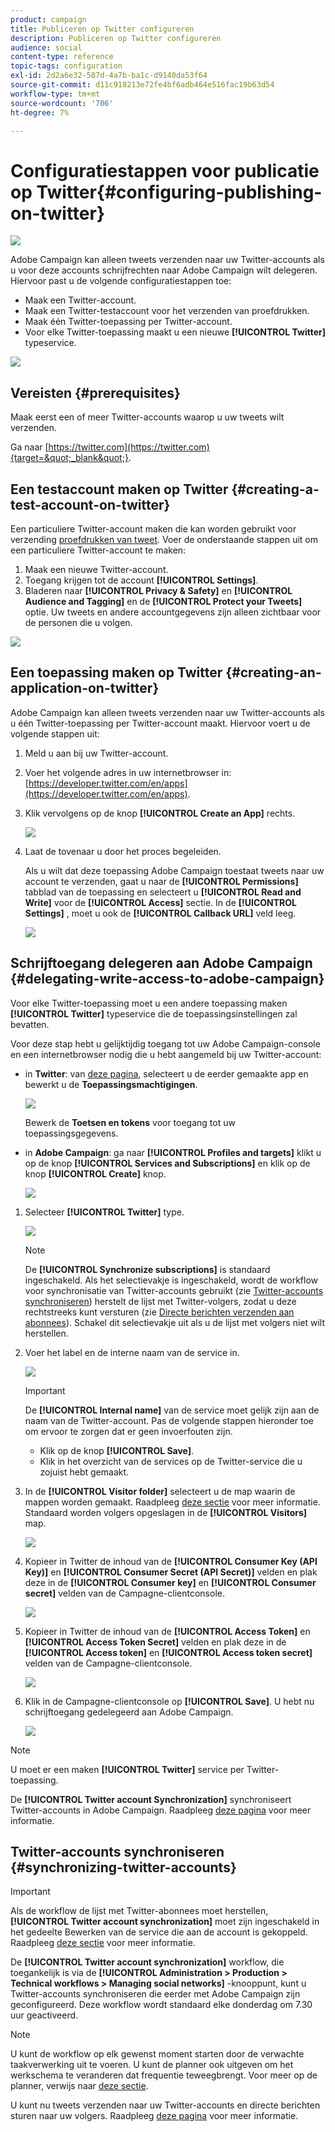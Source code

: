 ```yaml
---
product: campaign
title: Publiceren op Twitter configureren
description: Publiceren op Twitter configureren
audience: social
content-type: reference
topic-tags: configuration
exl-id: 2d2a6e32-587d-4a7b-ba1c-d9140da53f64
source-git-commit: d11c918213e72fe4bf6adb464e516fac19b63d54
workflow-type: tm+mt
source-wordcount: '706'
ht-degree: 7%

---
```


# Configuratiestappen voor publicatie op Twitter{#configuring-publishing-on-twitter}

![](../../assets/v7-only.svg)

Adobe Campaign kan alleen tweets verzenden naar uw Twitter-accounts als u voor deze accounts schrijfrechten naar Adobe Campaign wilt delegeren. Hiervoor past u de volgende configuratiestappen toe:

* Maak een Twitter-account.
* Maak een Twitter-testaccount voor het verzenden van proefdrukken.
* Maak één Twitter-toepassing per Twitter-account.
* Voor elke Twitter-toepassing maakt u een nieuwe **[!UICONTROL Twitter]** typeservice.

![](assets/social_diagram_twitter_service.png)

## Vereisten {#prerequisites}

Maak eerst een of meer Twitter-accounts waarop u uw tweets wilt verzenden.

Ga naar [https://twitter.com](https://twitter.com){target=&quot;_blank&quot;}.

## Een testaccount maken op Twitter {#creating-a-test-account-on-twitter}

Een particuliere Twitter-account maken die kan worden gebruikt voor verzending [proefdrukken van tweet](../../social/using/publishing-on-twitter.md#sending-the-proof). Voer de onderstaande stappen uit om een particuliere Twitter-account te maken:

1. Maak een nieuwe Twitter-account.
1. Toegang krijgen tot de account  **[!UICONTROL Settings]**.
1. Bladeren naar **[!UICONTROL Privacy & Safety]** en **[!UICONTROL Audience and Tagging]** en de **[!UICONTROL Protect your Tweets]** optie. Uw tweets en andere accountgegevens zijn alleen zichtbaar voor de personen die u volgen.

![](assets/social_twitter_test_page.png)

## Een toepassing maken op Twitter {#creating-an-application-on-twitter}

Adobe Campaign kan alleen tweets verzenden naar uw Twitter-accounts als u één Twitter-toepassing per Twitter-account maakt. Hiervoor voert u de volgende stappen uit:

1. Meld u aan bij uw Twitter-account.
1. Voer het volgende adres in uw internetbrowser in: [https://developer.twitter.com/en/apps](https://developer.twitter.com/en/apps).
1. Klik vervolgens op de knop **[!UICONTROL Create an App]** rechts.

   ![](assets/social_create_twitter_app_001.png)

1. Laat de tovenaar u door het proces begeleiden.

   Als u wilt dat deze toepassing Adobe Campaign toestaat tweets naar uw account te verzenden, gaat u naar de **[!UICONTROL Permissions]** tabblad van de toepassing en selecteert u **[!UICONTROL Read and Write]** voor de **[!UICONTROL Access]** sectie. In de **[!UICONTROL Settings]** , moet u ook de **[!UICONTROL Callback URL]** veld leeg.

   ![](assets/social_create_twitter_app_002.png)

## Schrijftoegang delegeren aan Adobe Campaign {#delegating-write-access-to-adobe-campaign}

Voor elke Twitter-toepassing moet u een andere toepassing maken **[!UICONTROL Twitter]** typeservice die de toepassingsinstellingen zal bevatten.

Voor deze stap hebt u gelijktijdig toegang tot uw Adobe Campaign-console en een internetbrowser nodig die u hebt aangemeld bij uw Twitter-account:

* in **Twitter**: van [deze pagina](https://developer.twitter.com/en/portal/projects-and-apps), selecteert u de eerder gemaakte app en bewerkt u de **Toepassingsmachtigingen**.

   ![](assets/social_twitter_service_002.png)

   Bewerk de **Toetsen en tokens** voor toegang tot uw toepassingsgegevens.

* in **Adobe Campaign**: ga naar **[!UICONTROL Profiles and targets]** klikt u op de knop **[!UICONTROL Services and Subscriptions]** en klik op de knop **[!UICONTROL Create]** knop.

   ![](assets/social_twitter_service_007.png)

1. Selecteer **[!UICONTROL Twitter]** type.

   ![](assets/social_twitter_service_008.png)

   >[!NOTE]
   >
   >De **[!UICONTROL Synchronize subscriptions]** is standaard ingeschakeld. Als het selectievakje is ingeschakeld, wordt de workflow voor synchronisatie van Twitter-accounts gebruikt (zie [Twitter-accounts synchroniseren](#synchronizing-twitter-accounts)) herstelt de lijst met Twitter-volgers, zodat u deze rechtstreeks kunt versturen (zie [Directe berichten verzenden aan abonnees](../../social/using/publishing-on-twitter.md#sending-direct-messages-to-subscribers)). Schakel dit selectievakje uit als u de lijst met volgers niet wilt herstellen.

1. Voer het label en de interne naam van de service in.

   ![](assets/social_twitter_service_009.png)

   >[!IMPORTANT]
   >
   >De **[!UICONTROL Internal name]** van de service moet gelijk zijn aan de naam van de Twitter-account. Pas de volgende stappen hieronder toe om ervoor te zorgen dat er geen invoerfouten zijn.

   * Klik op de knop **[!UICONTROL Save]**.
   * Klik in het overzicht van de services op de Twitter-service die u zojuist hebt gemaakt.

   <!-- * Select the **[!UICONTROL Twitter page]** tab. The Twitter account should be displayed. 
    
      ![](assets/social_twitter_service_010.png)-->

1. In de **[!UICONTROL Visitor folder]** selecteert u de map waarin de mappen worden gemaakt. Raadpleeg [deze sectie](../../social/using/publishing-on-twitter.md#operating-principle) voor meer informatie. Standaard worden volgers opgeslagen in de **[!UICONTROL Visitors]** map.

   ![](assets/social_twitter_service_010_b.png)

1. Kopieer in Twitter de inhoud van de **[!UICONTROL Consumer Key (API Key)]** en **[!UICONTROL Consumer Secret (API Secret)]** velden en plak deze in de **[!UICONTROL Consumer key]** en **[!UICONTROL Consumer secret]** velden van de Campagne-clientconsole.

   ![](assets/social_twitter_service_012.png)

1. Kopieer in Twitter de inhoud van de **[!UICONTROL Access Token]** en **[!UICONTROL Access Token Secret]** velden en plak deze in de **[!UICONTROL Access token]** en **[!UICONTROL Access token secret]** velden van de Campagne-clientconsole.

   ![](assets/social_twitter_service_013.png)

1. Klik in de Campagne-clientconsole op **[!UICONTROL Save]**. U hebt nu schrijftoegang gedelegeerd aan Adobe Campaign.

   ![](assets/social_twitter_service_014.png)

>[!NOTE]
>
>U moet er een maken **[!UICONTROL Twitter]** service per Twitter-toepassing.

De **[!UICONTROL Twitter account Synchronization]** synchroniseert Twitter-accounts in Adobe Campaign. Raadpleeg [deze pagina](../../social/using/publishing-on-facebook-walls.md#synchronizing-facebook-pages) voor meer informatie.

## Twitter-accounts synchroniseren {#synchronizing-twitter-accounts}

>[!IMPORTANT]
>
>Als de workflow de lijst met Twitter-abonnees moet herstellen, **[!UICONTROL Twitter account synchronization]** moet zijn ingeschakeld in het gedeelte Bewerken van de service die aan de account is gekoppeld. Raadpleeg [deze sectie](#delegating-write-access-to-adobe-campaign) voor meer informatie.

De **[!UICONTROL Twitter account synchronization]** workflow, die toegankelijk is via de **[!UICONTROL Administration > Production > Technical workflows > Managing social networks]** -knooppunt, kunt u Twitter-accounts synchroniseren die eerder met Adobe Campaign zijn geconfigureerd. Deze workflow wordt standaard elke donderdag om 7.30 uur geactiveerd.

>[!NOTE]
>
>U kunt de workflow op elk gewenst moment starten door de verwachte taakverwerking uit te voeren. U kunt de planner ook uitgeven om het werkschema te veranderen dat frequentie teweegbrengt. Voor meer op de planner, verwijs naar [deze sectie](../../workflow/using/scheduler.md).

U kunt nu tweets verzenden naar uw Twitter-accounts en directe berichten sturen naar uw volgers. Raadpleeg [deze pagina](../../social/using/publishing-on-twitter.md) voor meer informatie.
